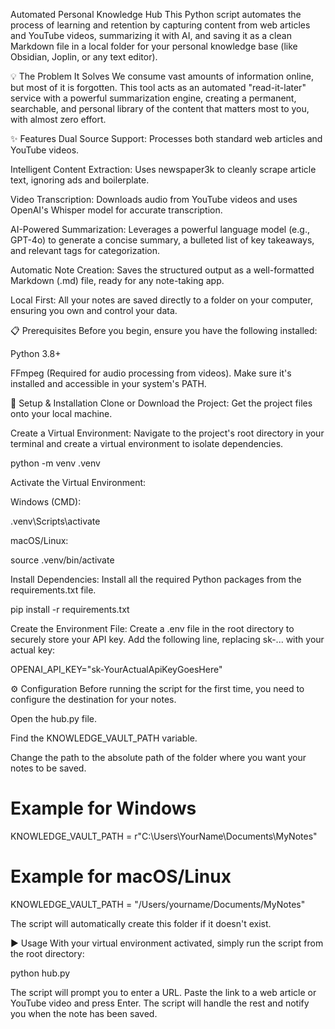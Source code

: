 Automated Personal Knowledge Hub
This Python script automates the process of learning and retention by capturing content from web articles and YouTube videos, summarizing it with AI, and saving it as a clean Markdown file in a local folder for your personal knowledge base (like Obsidian, Joplin, or any text editor).

💡 The Problem It Solves
We consume vast amounts of information online, but most of it is forgotten. This tool acts as an automated "read-it-later" service with a powerful summarization engine, creating a permanent, searchable, and personal library of the content that matters most to you, with almost zero effort.

✨ Features
Dual Source Support: Processes both standard web articles and YouTube videos.

Intelligent Content Extraction: Uses newspaper3k to cleanly scrape article text, ignoring ads and boilerplate.

Video Transcription: Downloads audio from YouTube videos and uses OpenAI's Whisper model for accurate transcription.

AI-Powered Summarization: Leverages a powerful language model (e.g., GPT-4o) to generate a concise summary, a bulleted list of key takeaways, and relevant tags for categorization.

Automatic Note Creation: Saves the structured output as a well-formatted Markdown (.md) file, ready for any note-taking app.

Local First: All your notes are saved directly to a folder on your computer, ensuring you own and control your data.

📋 Prerequisites
Before you begin, ensure you have the following installed:

Python 3.8+

FFmpeg (Required for audio processing from videos). Make sure it's installed and accessible in your system's PATH.

🚀 Setup & Installation
Clone or Download the Project:
Get the project files onto your local machine.

Create a Virtual Environment:
Navigate to the project's root directory in your terminal and create a virtual environment to isolate dependencies.

python -m venv .venv

Activate the Virtual Environment:

Windows (CMD):

.venv\Scripts\activate

macOS/Linux:

source .venv/bin/activate

Install Dependencies:
Install all the required Python packages from the requirements.txt file.

pip install -r requirements.txt

Create the Environment File:
Create a .env file in the root directory to securely store your API key. Add the following line, replacing sk-... with your actual key:

OPENAI_API_KEY="sk-YourActualApiKeyGoesHere"

⚙️ Configuration
Before running the script for the first time, you need to configure the destination for your notes.

Open the hub.py file.

Find the KNOWLEDGE_VAULT_PATH variable.

Change the path to the absolute path of the folder where you want your notes to be saved.

# Example for Windows
KNOWLEDGE_VAULT_PATH = r"C:\Users\YourName\Documents\MyNotes"

# Example for macOS/Linux
KNOWLEDGE_VAULT_PATH = "/Users/yourname/Documents/MyNotes"

The script will automatically create this folder if it doesn't exist.

▶️ Usage
With your virtual environment activated, simply run the script from the root directory:

python hub.py

The script will prompt you to enter a URL. Paste the link to a web article or YouTube video and press Enter. The script will handle the rest and notify you when the note has been saved.